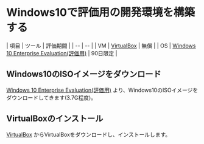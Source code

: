 # Windows10で評価用の開発環境を構築する

| 項目 | ツール | 評価期間 |
| -- | -- |
| VM | [VirtualBox](https://www.virtualbox.org/) | 無償 |
| OS | [Windows 10 Enterprise Evaluation(評価用)](https://technet.microsoft.com/ja-jp/evalcenter/dn781239.aspx) | 90日限定 |

## Windows10のISOイメージをダウンロード

[Windows 10 Enterprise Evaluation(評価用)](https://technet.microsoft.com/ja-jp/evalcenter/dn781239.aspx) より、Windows10のISOイメージをダウンロードしてきます(3.7G程度)。

## VirtualBoxのインストール

[VirtualBox](https://www.virtualbox.org/) からVirtualBoxをダウンロードし、インストールします。

